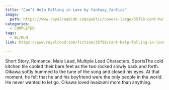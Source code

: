 ```yaml
---
title: "Can’t Help Falling in Love by fantasy_fanfics"
image:
  path: https://www.royalroadcdn.com/public/covers-large/35758-cant-help-falling-in-love.jpg
categories:
  - COMPLETED
tags:
  - BL/MLM
link: https://www.royalroad.com/fiction/35758/cant-help-falling-in-love

---
```

Short Story, Romance, Male Lead, Multiple Lead Characters, SportsThe cold kitchen tile cooled their bare feet as the two rocked slowly back and forth. Oikawa softly hummed to the tune of the song and closed his eyes. At that moment, he felt that he and his boyfriend were the only people in the world. He never wanted to let go. Oikawa loved Iwaizumi more than anything.

